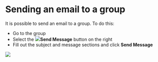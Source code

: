# Sending an email to a group

It is possible to send an email to a group. To do this:

* Go to the group
* Select the ![](https://support.d4h.org/desk/file/10323352/image.png)**Send Message** button on the right
* Fill out the subject and message sections and click **Send Message**

![](../../.gitbook/assets/sending-an-email-to-a-group.gif)

## 

